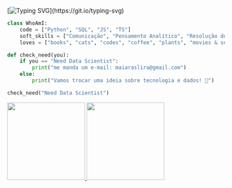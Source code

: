 

[![Typing SVG](https://readme-typing-svg.herokuapp.com?font=Fira+Code&pause=1000&color=C00F98&width=600&lines=Ol%C3%A1+%F0%9F%91%8B+sou+a+Maiara+Lira+%F0%9F%91%A9%F0%9F%8F%BB%E2%80%8D%F0%9F%92%BB%F0%9F%93%9A;Sou+acad%C3%AAmica+de+Sistemas+de+Informa%C3%A7%C3%A3o;Sejam+muito+bem-vindos(as)+!!!)](https://git.io/typing-svg)

```python
class WhoAmI:
    code = ["Python", "SQL", "JS", "TS"]
    soft_skills = ["Comunicação", "Pensamento Analítico", "Resolução de Problemas", "Foco em resultado", "Criatividade"]
    loves = ["books", "cats", "codes", "coffee", "plants", "movies & series"]

def check_need(you):
    if you == "Need Data Scientist":
        print("me manda um e-mail: maiaraslira@gmail.com")
    else:
        print("Vamos trocar uma ideia sobre tecnologia e dados! 🚀")

check_need("Need Data Scientist")
```


<div>
  <a href="https://github.com/MaiLira">
  <img height="180px" src="https://github-readme-stats.vercel.app/api?username=MaiLira&theme=onedark&hide_border=false&include_all_commits=false&count_private=false"/>
  <img height="180px" src="https://github-readme-streak-stats.herokuapp.com/?user=MaiLira&theme=onedark&hide_border=false"/>
</div>


